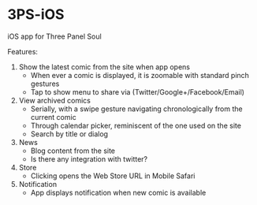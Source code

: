 3PS-iOS
=======

iOS app for Three Panel Soul

Features:
 1. Show the latest comic from the site when app opens
 	+ When ever a comic is displayed, it is zoomable with standard pinch gestures
 	+ Tap to show menu to share via (Twitter/Google+/Facebook/Email)
 1. View archived comics
 	+ Serially, with a swipe gesture navigating chronologically from the current comic
 	+ Through calendar picker, reminiscent of the one used on the site
 	+ Search by title or dialog
 1. News
 	+ Blog content from the site
 	+ Is there any integration with twitter?
 1. Store
 	+ Clicking opens the Web Store URL in Mobile Safari
 1. Notification
 	+ App displays notification when new comic is available